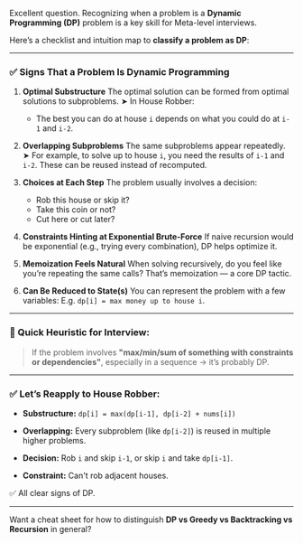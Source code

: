 Excellent question. Recognizing when a problem is a **Dynamic Programming (DP)** problem is a key skill for Meta-level interviews.

Here’s a checklist and intuition map to **classify a problem as DP**:

---

### ✅ Signs That a Problem Is Dynamic Programming

1. **Optimal Substructure**
   The optimal solution can be formed from optimal solutions to subproblems.
   ➤ In House Robber:

    * The best you can do at house `i` depends on what you could do at `i-1` and `i-2`.

2. **Overlapping Subproblems**
   The same subproblems appear repeatedly.
   ➤ For example, to solve up to house `i`, you need the results of `i-1` and `i-2`.
   These can be reused instead of recomputed.

3. **Choices at Each Step**
   The problem usually involves a decision:

    * Rob this house or skip it?
    * Take this coin or not?
    * Cut here or cut later?

4. **Constraints Hinting at Exponential Brute-Force**
   If naive recursion would be exponential (e.g., trying every combination), DP helps optimize it.

5. **Memoization Feels Natural**
   When solving recursively, do you feel like you’re repeating the same calls? That’s memoization — a core DP tactic.

6. **Can Be Reduced to State(s)**
   You can represent the problem with a few variables:
   E.g. `dp[i] = max money up to house i`.

---

### 🧠 Quick Heuristic for Interview:

> If the problem involves **"max/min/sum of something with constraints or dependencies"**, especially in a sequence → it’s probably DP.

---

### ✅ Let’s Reapply to **House Robber**:

* **Substructure:**
  `dp[i] = max(dp[i-1], dp[i-2] + nums[i])`

* **Overlapping:**
  Every subproblem (like `dp[i-2]`) is reused in multiple higher problems.

* **Decision:**
  Rob `i` and skip `i-1`, or skip `i` and take `dp[i-1]`.

* **Constraint:**
  Can't rob adjacent houses.

✅ All clear signs of DP.

---

Want a cheat sheet for how to distinguish **DP vs Greedy vs Backtracking vs Recursion** in general?
